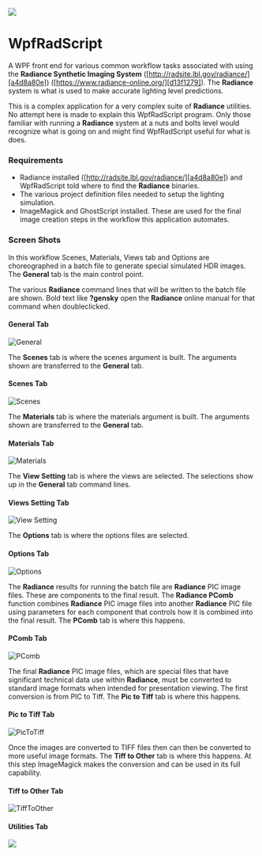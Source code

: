 ![](WpfRadScript/Site.ico)
# WpfRadScript  
A WPF front end for various common workflow tasks associated with using the **Radiance Synthetic Imaging System** ([http://radsite.lbl.gov/radiance/][a4d8a80e]) ([https://www.radiance-online.org/][d13f1279]). The **Radiance** system is what is used to make accurate lighting level predictions.

  [a4d8a80e]: http://radsite.lbl.gov/radiance/ "http://radsite.lbl.gov/radiance/"
  [d13f1279]: https://www.radiance-online.org/ "https://www.radiance-online.org/"

  This is a complex application for a very complex suite of **Radiance** utilities. No attempt here is made to explain this WpfRadScript program. Only those familiar with running a **Radiance** system at a nuts and bolts level would recognize what is going on and might find WpfRadScript useful for what is does.

  ### Requirements
  - Radiance installed ([http://radsite.lbl.gov/radiance/][a4d8a80e]) and WpfRadScript told where to find the **Radiance** binaries.
  - The various project definition files needed to setup the lighting simulation.
  - ImageMagick and GhostScript installed. These are used for the final image creation steps in the workflow this application automates.

### Screen Shots

In this workflow Scenes, Materials, Views tab and Options are choreographed in a batch file to generate special simulated HDR images. The **General** tab is the main control point.

The various **Radiance** command lines that will be written to the batch file are shown. Bold text like **?gensky** open the **Radiance** online manual for that command when doubleclicked.  
#### General Tab
![General](WpfRadScript/Images/General.PNG)

The **Scenes** tab is where the scenes argument is built. The arguments shown are transferred to the **General** tab.

#### Scenes Tab
![Scenes](WpfRadScript/Images/Scenes.PNG)

The **Materials** tab is where the materials argument is built. The arguments shown are transferred to the **General** tab.

#### Materials Tab

![Materials](WpfRadScript/Images/Materials.PNG)

The **View Setting** tab is where the views are selected. The selections show up in the **General** tab command lines.

#### Views Setting Tab

![View Setting](WpfRadScript/Images/ViewsSetting.PNG)

The **Options** tab is where the options files are selected.

#### Options Tab

![Options](WpfRadScript/Images/Options.PNG)

The **Radiance** results for running the batch file are **Radiance** PIC image files. These are components to the final result. The **Radiance PComb** function combines **Radiance** PIC image files into another **Radiance** PIC file using parameters for each component that controls how it is combined into the final result. The **PComb** tab is where this happens.

#### PComb Tab

![PComb](WpfRadScript/Images/PComb.PNG)

The final **Radiance** PIC image files, which are special files that have significant technical data use within **Radiance**, must be converted to standard image formats when intended for presentation viewing. The first conversion is from PIC to Tiff. The **Pic to Tiff** tab is where this happens.

#### Pic to Tiff Tab

![PicToTiff](WpfRadScript/Images/PicToTiff.PNG)

Once the images are converted to TIFF files then can then be converted to more useful image formats. The **Tiff to Other** tab is where this happens. At this step ImageMagick makes the conversion and can be used in its full capability.

#### Tiff to Other Tab

![TiffToOther](WpfRadScript/Images/TiffToOther.PNG)

#### Utilities Tab

![](WpfRadScript/Images/Utilities.PNG)
